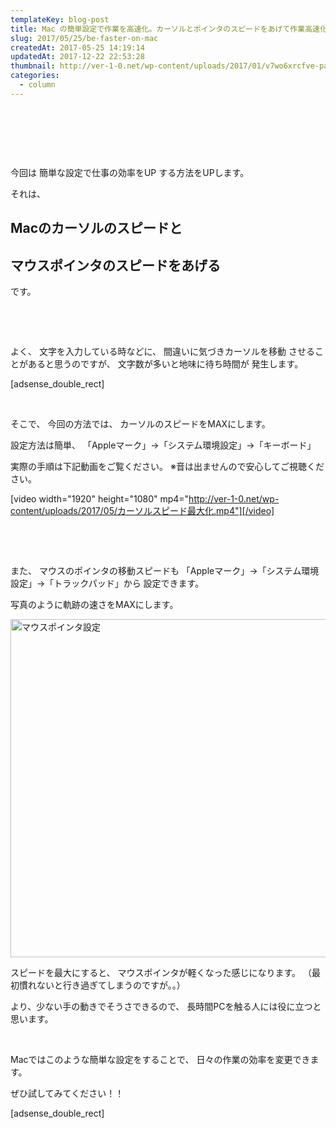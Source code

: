 ```yaml
---
templateKey: blog-post
title: Mac の簡単設定で作業を高速化。カーソルとポインタのスピードをあげて作業高速化
slug: 2017/05/25/be-faster-on-mac
createdAt: 2017-05-25 14:19:14
updatedAt: 2017-12-22 22:53:28
thumbnail: http://ver-1-0.net/wp-content/uploads/2017/01/v7wo6xrcfve-pandu-agus-wismoyo.jpg
categories:
  - column
---
```


&nbsp;

&nbsp;

&nbsp;

今回は
簡単な設定で仕事の効率をUP
する方法をUPします。

それは、
<h2>Macのカーソルのスピードと</h2>
<h2>マウスポインタのスピードをあげる</h2>
です。

&nbsp;

&nbsp;

よく、
文字を入力している時などに、
間違いに気づきカーソルを移動
させることがあると思うのですが、
文字数が多いと地味に待ち時間が
発生します。

[adsense_double_rect]

&nbsp;

そこで、
今回の方法では、
カーソルのスピードをMAXにします。

設定方法は簡単、
「Appleマーク」→「システム環境設定」→「キーボード」

実際の手順は下記動画をご覧ください。
※音は出ませんので安心してご視聴ください。

[video width="1920" height="1080" mp4="http://ver-1-0.net/wp-content/uploads/2017/05/カーソルスピード最大化.mp4"][/video]

&nbsp;

&nbsp;

また、
マウスのポインタの移動スピードも
「Appleマーク」→「システム環境設定」→「トラックパッド」から
設定できます。

写真のように軌跡の速さをMAXにします。

<a href="http://ver-1-0.net/wp-content/uploads/2017/05/スクリーンショット-2017-05-25-10.53.04.png"><img class="alignnone size-large wp-image-384" src="http://ver-1-0.net/wp-content/uploads/2017/05/スクリーンショット-2017-05-25-10.53.04-1024x791.png" alt="マウスポインタ設定" width="700" height="541" /></a>

スピードを最大にすると、
マウスポインタが軽くなった感じになります。
（最初慣れないと行き過ぎてしまうのですが。。）

より、少ない手の動きでそうさできるので、
長時間PCを触る人には役に立つと思います。

&nbsp;

Macではこのような簡単な設定をすることで、
日々の作業の効率を変更できます。

ぜひ試してみてください！！

[adsense_double_rect]
